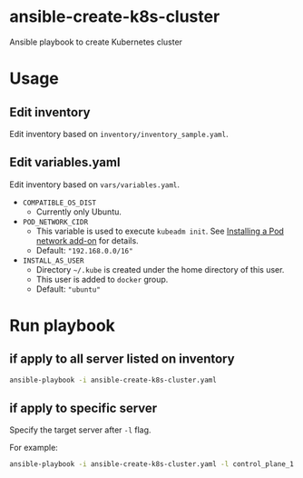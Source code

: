 # ansible-create-k8s-cluster
Ansible playbook to create Kubernetes cluster

# Usage

## Edit inventory

Edit inventory based on `inventory/inventory_sample.yaml`.

## Edit variables.yaml

Edit inventory based on `vars/variables.yaml`.

+ `COMPATIBLE_OS_DIST`
    + Currently only Ubuntu.
+ `POD_NETWORK_CIDR`
    + This variable is used to execute `kubeadm init`. See [Installing a Pod network add-on](https://kubernetes.io/docs/setup/production-environment/tools/kubeadm/create-cluster-kubeadm/#pod-network) for details.
    + Default: `"192.168.0.0/16"`
+ `INSTALL_AS_USER`
    + Directory `~/.kube` is created under the home directory of this user.
    + This user is added to `docker` group.
    + Default: `"ubuntu"`

# Run playbook

## if apply to all server listed on inventory

```bash
ansible-playbook -i ansible-create-k8s-cluster.yaml
```

## if apply to specific server

Specify the target server after `-l` flag.

For example:

```bash
ansible-playbook -i ansible-create-k8s-cluster.yaml -l control_plane_1
```
